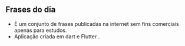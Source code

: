 

## Frases do dia

 * È um conjunto de frases  publicadas na internet  sem fins comerciais apenas para estudos.
 * Aplicação criada em dart e Flutter .
 
